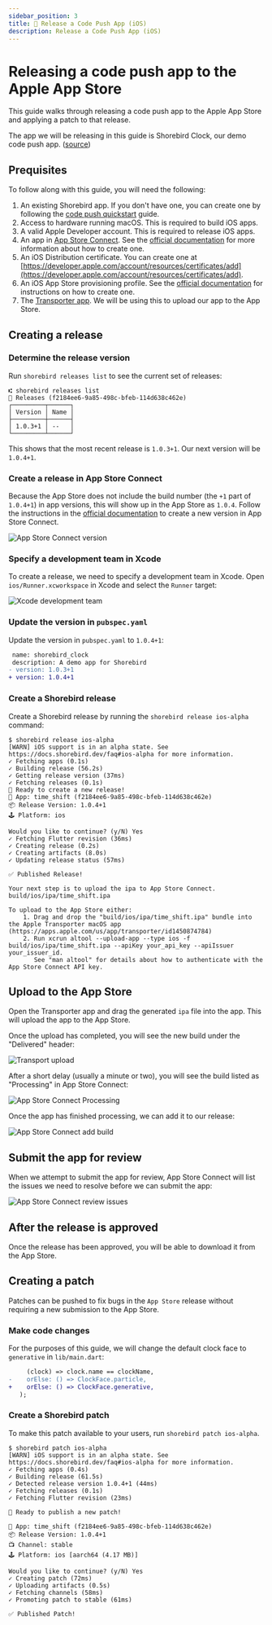 ```yaml
---
sidebar_position: 3
title: 🍎 Release a Code Push App (iOS)
description: Release a Code Push App (iOS)
---
```


# Releasing a code push app to the Apple App Store

This guide walks through releasing a code push app to the Apple App Store and applying a patch to that release.

The app we will be releasing in this guide is Shorebird Clock, our demo code push app. ([source](https://github.com/shorebirdtech/time_shift/))

## Prequisites

To follow along with this guide, you will need the following:

1. An existing Shorebird app. If you don't have one, you can create one by following the [code push quickstart](./code_push_quickstart/) guide.
1. Access to hardware running macOS. This is required to build iOS apps.
1. A valid Apple Developer account. This is required to release iOS apps.
1. An app in [App Store Connect](https://appstoreconnect.apple.com/). See the [official documentation](https://developer.apple.com/help/app-store-connect/create-an-app-record/add-a-new-app) for more information about how to create one.
1. An iOS Distribution certificate. You can create one at [https://developer.apple.com/account/resources/certificates/add](https://developer.apple.com/account/resources/certificates/add).
1. An iOS App Store provisioning profile. See the [official documentation](https://developer.apple.com/help/account/manage-provisioning-profiles/create-an-app-store-provisioning-profile) for instructions on how to create one.
1. The [Transporter app](https://apps.apple.com/us/app/transporter/id1450874784). We will be using this to upload our app to the App Store.

## Creating a release

### Determine the release version

Run `shorebird releases list` to see the current set of releases:

```
⑆ shorebird releases list
🚀 Releases (f2184ee6-9a85-498c-bfeb-114d638c462e)
┌─────────┬──────┐
│ Version │ Name │
├─────────┼──────┤
│ 1.0.3+1 │ --   │
└─────────┴──────┘
```

This shows that the most recent release is `1.0.3+1`. Our next version will be `1.0.4+1`.

### Create a release in App Store Connect

Because the App Store does not include the build number (the `+1` part of `1.0.4+1`) in app versions, this will show up in the App Store as `1.0.4`. Follow the instructions in the [official documentation](https://developer.apple.com/help/app-store-connect/update-your-app/create-a-new-version) to create a new version in App Store Connect.

![App Store Connect version](https://github.com/shorebirdtech/docs/assets/581764/549a42ac-0202-4c72-a9a9-d0196a0308b6)

### Specify a development team in Xcode

To create a release, we need to specify a development team in Xcode. Open `ios/Runner.xcworkspace` in Xcode and select the `Runner` target:

![Xcode development team](https://github.com/shorebirdtech/docs/assets/581764/786b1def-6198-4be0-90ac-d307e9b1a289)

### Update the version in `pubspec.yaml`

Update the version in `pubspec.yaml` to `1.0.4+1`:

```diff
 name: shorebird_clock
 description: A demo app for Shorebird
- version: 1.0.3+1
+ version: 1.0.4+1
```

### Create a Shorebird release

Create a Shorebird release by running the `shorebird release ios-alpha` command:

```
$ shorebird release ios-alpha
[WARN] iOS support is in an alpha state. See https://docs.shorebird.dev/faq#ios-alpha for more information.
✓ Fetching apps (0.1s)
✓ Building release (56.2s)
✓ Getting release version (37ms)
✓ Fetching releases (0.1s)
🚀 Ready to create a new release!
📱 App: time_shift (f2184ee6-9a85-498c-bfeb-114d638c462e)
📦 Release Version: 1.0.4+1
🕹️ Platform: ios

Would you like to continue? (y/N) Yes
✓ Fetching Flutter revision (36ms)
✓ Creating release (0.2s)
✓ Creating artifacts (8.0s)
✓ Updating release status (57ms)

✅ Published Release!

Your next step is to upload the ipa to App Store Connect.
build/ios/ipa/time_shift.ipa

To upload to the App Store either:
    1. Drag and drop the "build/ios/ipa/time_shift.ipa" bundle into the Apple Transporter macOS app (https://apps.apple.com/us/app/transporter/id1450874784)
    2. Run xcrun altool --upload-app --type ios -f build/ios/ipa/time_shift.ipa --apiKey your_api_key --apiIssuer your_issuer_id.
       See "man altool" for details about how to authenticate with the App Store Connect API key.
```

## Upload to the App Store

Open the Transporter app and drag the generated `ipa` file into the app. This will upload the app to the App Store.

Once the upload has completed, you will see the new build under the "Delivered" header:

![Transport upload](https://github.com/shorebirdtech/docs/assets/581764/f4740937-d38e-44a7-adde-c0debc254337)

After a short delay (usually a minute or two), you will see the build listed as "Processing" in App Store Connect:

![App Store Connect Processing](https://github.com/shorebirdtech/docs/assets/581764/a87cdb31-9f8d-4838-b21b-38a3dbf9dcd1)

Once the app has finished processing, we can add it to our release:

![App Store Connect add build](https://github.com/shorebirdtech/docs/assets/581764/da2f1253-610b-4ee5-abb4-7c088da1631c)

## Submit the app for review

When we attempt to submit the app for review, App Store Connect will list the issues we need to resolve before we can submit the app:

![App Store Connect review issues](https://github.com/shorebirdtech/docs/assets/581764/576459e0-3212-4ead-8388-eabb3b01c68a)

## After the release is approved

Once the release has been approved, you will be able to download it from the App Store.

## Creating a patch

Patches can be pushed to fix bugs in the `App Store` release without requiring a new submission to the App Store.

### Make code changes

For the purposes of this guide, we will change the default clock face to `generative` in `lib/main.dart`:

```diff
     (clock) => clock.name == clockName,
-    orElse: () => ClockFace.particle,
+    orElse: () => ClockFace.generative,
   );
```

### Create a Shorebird patch

To make this patch available to your users, run `shorebird patch ios-alpha`.

```
$ shorebird patch ios-alpha
[WARN] iOS support is in an alpha state. See https://docs.shorebird.dev/faq#ios-alpha for more information.
✓ Fetching apps (0.4s)
✓ Building release (61.5s)
✓ Detected release version 1.0.4+1 (44ms)
✓ Fetching releases (0.1s)
✓ Fetching Flutter revision (23ms)

🚀 Ready to publish a new patch!

📱 App: time_shift (f2184ee6-9a85-498c-bfeb-114d638c462e)
📦 Release Version: 1.0.4+1
📺 Channel: stable
🕹️ Platform: ios [aarch64 (4.17 MB)]

Would you like to continue? (y/N) Yes
✓ Creating patch (72ms)
✓ Uploading artifacts (0.5s)
✓ Fetching channels (58ms)
✓ Promoting patch to stable (61ms)

✅ Published Patch!
```
